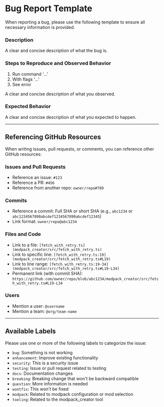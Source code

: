 # Bug Report Template

When reporting a bug, please use the following template to ensure all necessary information is provided.

### Description

A clear and concise description of what the bug is.

### Steps to Reproduce and Observed Behavior

1. Run command '...'
2. With flags '...'
3. See error

A clear and concise description of what you observed.

### Expected Behavior

A clear and concise description of what you expected to happen.

---

## Referencing GitHub Resources

When writing issues, pull requests, or comments, you can reference other GitHub resources:

### Issues and Pull Requests
- Reference an issue: `#123`
- Reference a PR: `#456`
- Reference from another repo: `owner/repo#789`

### Commits
- Reference a commit: Full SHA or short SHA (e.g., `abc1234` or `abc1234567890abcdef1234567890abcdef12345`)
- Link format: `owner/repo@abc1234`

### Files and Code
- Link to a file: `[fetch_with_retry.ts](modpack_creator/src/fetch_with_retry.ts)`
- Link to specific line: `[fetch_with_retry.ts:19](modpack_creator/src/fetch_with_retry.ts#L19)`
- Link to line range: `[fetch_with_retry.ts:19-34](modpack_creator/src/fetch_with_retry.ts#L19-L34)`
- Permanent link (with commit SHA): `https://github.com/owner/repo/blob/abc1234/modpack_creator/src/fetch_with_retry.ts#L19-L34`

### Users
- Mention a user: `@username`
- Mention a team: `@org/team-name`

---

## Available Labels

Please use one or more of the following labels to categorize the issue:

- `bug`: Something is not working
- `enhancement`: Improve existing functionality
- `security`: This is a security issue
- `testing`: Issue or pull request related to testing
- `docs`: Documentation changes
- `breaking`: Breaking change that won't be backward compatible
- `question`: More information is needed
- `wontfix`: This won't be fixed
- `modpack`: Related to modpack configuration or mod selection
- `tooling`: Related to the modpack_creator tool
